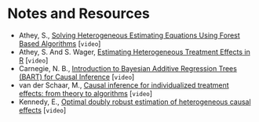 # Notes and Resources

- Athey, S., [Solving Heterogeneous Estimating Equations Using Forest Based Algorithms](https://www.youtube.com/watch?v=CPz0HdUM3dE) [`video`]
- Athey, S. And S. Wager, [Estimating Heterogeneous Treatment Effects in R](https://www.youtube.com/watch?v=YBbnCDRCcAI) [`video`]
- Carnegie, N. B., [Introduction to Bayesian Additive Regression Trees (BART) for Causal Inference](https://www.youtube.com/watch?v=9d5-3_7u5a4) [`video`]
- van der Schaar, M., [Causal inference for individualized treatment effects: from theory to algorithms](https://www.youtube.com/watch?v=OYj-iVNdkuI) [`video`]
- Kennedy, E., [Optimal doubly robust estimation of heterogeneous causal effects](https://www.youtube.com/watch?v=AUOnAfUjDVE) [`video`]